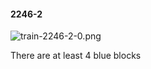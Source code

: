 #### 2246-2
![train-2246-2-0.png](https://github.com/lil-lab/nlvr/raw/master/nlvr/train/images/68/train-2246-2-0.png "train-2246-2-0.png")

There are at least 4 blue blocks